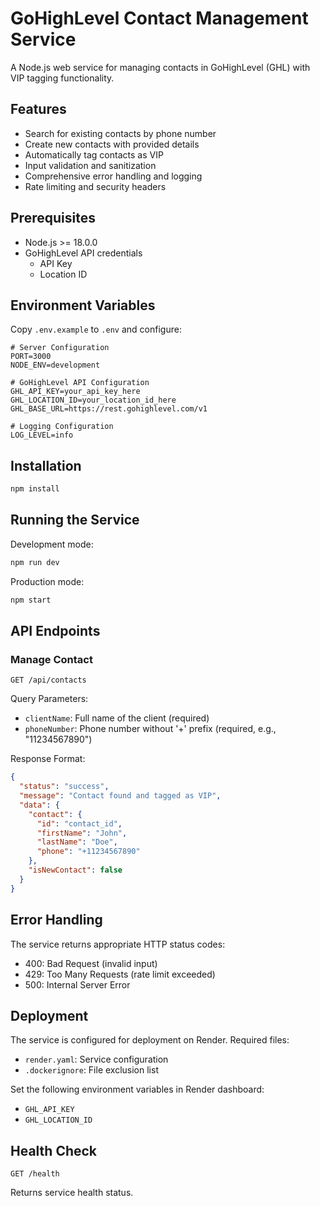 # GoHighLevel Contact Management Service

A Node.js web service for managing contacts in GoHighLevel (GHL) with VIP tagging functionality.

## Features

- Search for existing contacts by phone number
- Create new contacts with provided details
- Automatically tag contacts as VIP
- Input validation and sanitization
- Comprehensive error handling and logging
- Rate limiting and security headers

## Prerequisites

- Node.js >= 18.0.0
- GoHighLevel API credentials
  - API Key
  - Location ID

## Environment Variables

Copy `.env.example` to `.env` and configure:

```env
# Server Configuration
PORT=3000
NODE_ENV=development

# GoHighLevel API Configuration
GHL_API_KEY=your_api_key_here
GHL_LOCATION_ID=your_location_id_here
GHL_BASE_URL=https://rest.gohighlevel.com/v1

# Logging Configuration
LOG_LEVEL=info
```

## Installation

```bash
npm install
```

## Running the Service

Development mode:
```bash
npm run dev
```

Production mode:
```bash
npm start
```

## API Endpoints

### Manage Contact

```
GET /api/contacts
```

Query Parameters:
- `clientName`: Full name of the client (required)
- `phoneNumber`: Phone number without '+' prefix (required, e.g., "11234567890")

Response Format:
```json
{
  "status": "success",
  "message": "Contact found and tagged as VIP",
  "data": {
    "contact": {
      "id": "contact_id",
      "firstName": "John",
      "lastName": "Doe",
      "phone": "+11234567890"
    },
    "isNewContact": false
  }
}
```

## Error Handling

The service returns appropriate HTTP status codes:
- 400: Bad Request (invalid input)
- 429: Too Many Requests (rate limit exceeded)
- 500: Internal Server Error

## Deployment

The service is configured for deployment on Render. Required files:
- `render.yaml`: Service configuration
- `.dockerignore`: File exclusion list

Set the following environment variables in Render dashboard:
- `GHL_API_KEY`
- `GHL_LOCATION_ID`

## Health Check

```
GET /health
```

Returns service health status.